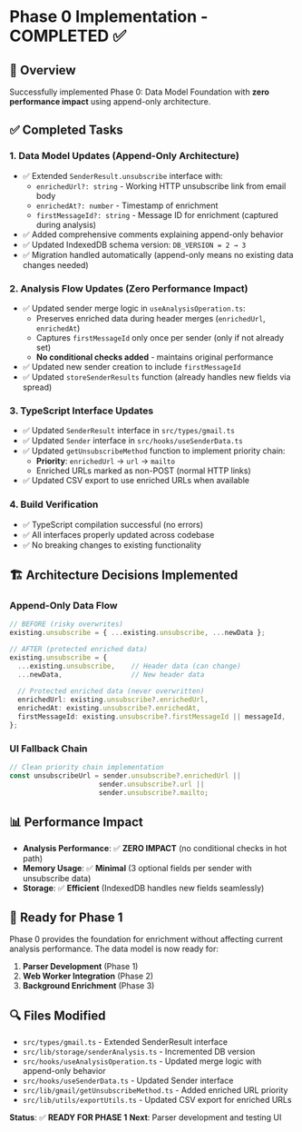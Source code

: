 # Phase 0 Implementation - COMPLETED ✅

## 🎯 Overview
Successfully implemented Phase 0: Data Model Foundation with **zero performance impact** using append-only architecture.

## ✅ Completed Tasks

### 1. Data Model Updates (Append-Only Architecture)
- ✅ Extended `SenderResult.unsubscribe` interface with:
  - `enrichedUrl?: string` - Working HTTP unsubscribe link from email body
  - `enrichedAt?: number` - Timestamp of enrichment  
  - `firstMessageId?: string` - Message ID for enrichment (captured during analysis)
- ✅ Added comprehensive comments explaining append-only behavior
- ✅ Updated IndexedDB schema version: `DB_VERSION = 2 → 3`
- ✅ Migration handled automatically (append-only means no existing data changes needed)

### 2. Analysis Flow Updates (Zero Performance Impact)
- ✅ Updated sender merge logic in `useAnalysisOperation.ts`:
  - Preserves enriched data during header merges (`enrichedUrl`, `enrichedAt`)
  - Captures `firstMessageId` only once per sender (only if not already set)
  - **No conditional checks added** - maintains original performance
- ✅ Updated new sender creation to include `firstMessageId`
- ✅ Updated `storeSenderResults` function (already handles new fields via spread)

### 3. TypeScript Interface Updates
- ✅ Updated `SenderResult` interface in `src/types/gmail.ts`
- ✅ Updated `Sender` interface in `src/hooks/useSenderData.ts`
- ✅ Updated `getUnsubscribeMethod` function to implement priority chain:
  - **Priority**: `enrichedUrl` → `url` → `mailto`
  - Enriched URLs marked as non-POST (normal HTTP links)
- ✅ Updated CSV export to use enriched URLs when available

### 4. Build Verification
- ✅ TypeScript compilation successful (no errors)
- ✅ All interfaces properly updated across codebase
- ✅ No breaking changes to existing functionality

## 🏗️ Architecture Decisions Implemented

### Append-Only Data Flow
```typescript
// BEFORE (risky overwrites)
existing.unsubscribe = { ...existing.unsubscribe, ...newData };

// AFTER (protected enriched data)
existing.unsubscribe = {
  ...existing.unsubscribe,    // Header data (can change)
  ...newData,                 // New header data
  
  // Protected enriched data (never overwritten)
  enrichedUrl: existing.unsubscribe?.enrichedUrl,
  enrichedAt: existing.unsubscribe?.enrichedAt,
  firstMessageId: existing.unsubscribe?.firstMessageId || messageId,
};
```

### UI Fallback Chain
```typescript
// Clean priority chain implementation
const unsubscribeUrl = sender.unsubscribe?.enrichedUrl || 
                      sender.unsubscribe?.url || 
                      sender.unsubscribe?.mailto;
```

## 📊 Performance Impact
- **Analysis Performance**: ✅ **ZERO IMPACT** (no conditional checks in hot path)
- **Memory Usage**: ✅ **Minimal** (3 optional fields per sender with unsubscribe data)
- **Storage**: ✅ **Efficient** (IndexedDB handles new fields seamlessly)

## 🎯 Ready for Phase 1
Phase 0 provides the foundation for enrichment without affecting current analysis performance. The data model is now ready for:

1. **Parser Development** (Phase 1)
2. **Web Worker Integration** (Phase 2) 
3. **Background Enrichment** (Phase 3)

## 🔍 Files Modified
- `src/types/gmail.ts` - Extended SenderResult interface
- `src/lib/storage/senderAnalysis.ts` - Incremented DB version
- `src/hooks/useAnalysisOperation.ts` - Updated merge logic with append-only behavior
- `src/hooks/useSenderData.ts` - Updated Sender interface
- `src/lib/gmail/getUnsubscribeMethod.ts` - Added enriched URL priority
- `src/lib/utils/exportUtils.ts` - Updated CSV export for enriched URLs

**Status**: ✅ **READY FOR PHASE 1** 
**Next**: Parser development and testing UI 